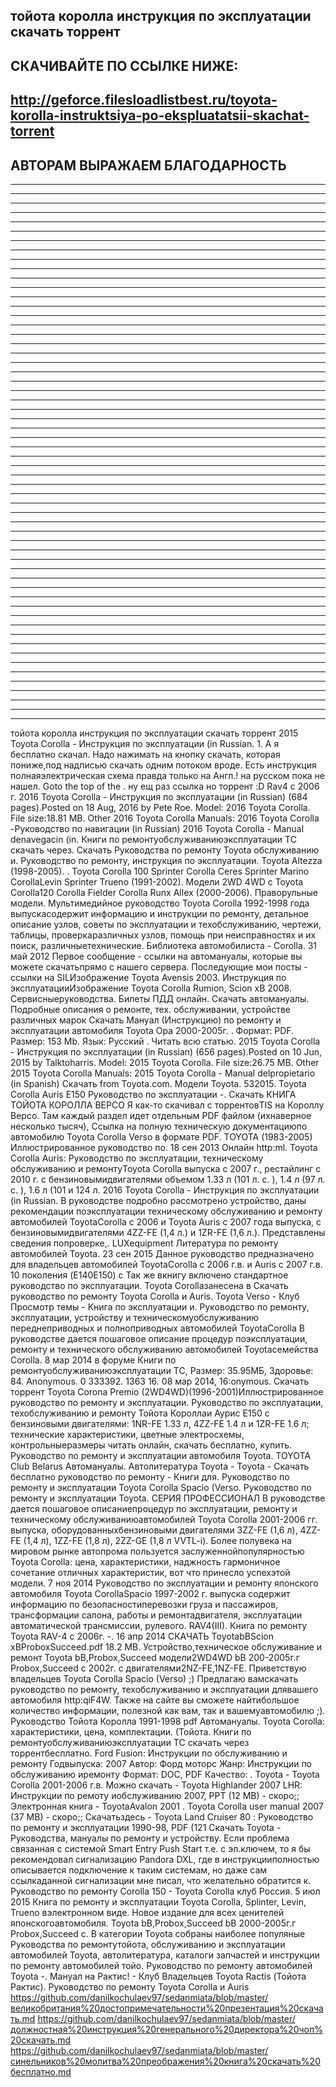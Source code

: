 тойота королла инструкция по эксплуатации скачать торрент
--------------------------------------------------
СКАЧИВАЙТЕ ПО ССЫЛКЕ НИЖЕ:
--------------------------------------------------
http://geforce.filesloadlistbest.ru/toyota-korolla-instruktsiya-po-ekspluatatsii-skachat-torrent
--------------------------------------------------
АВТОРАМ ВЫРАЖАЕМ БЛАГОДАРНОСТЬ
--------------------------------------------------
--------------------------------------------------
--------------------------------------------------
--------------------------------------------------
--------------------------------------------------
--------------------------------------------------
--------------------------------------------------
--------------------------------------------------
--------------------------------------------------
--------------------------------------------------
--------------------------------------------------
--------------------------------------------------
--------------------------------------------------
--------------------------------------------------
--------------------------------------------------
--------------------------------------------------
--------------------------------------------------
--------------------------------------------------
--------------------------------------------------
--------------------------------------------------
--------------------------------------------------
--------------------------------------------------
--------------------------------------------------
--------------------------------------------------
--------------------------------------------------
--------------------------------------------------
--------------------------------------------------
--------------------------------------------------
--------------------------------------------------
--------------------------------------------------
--------------------------------------------------
--------------------------------------------------
--------------------------------------------------
--------------------------------------------------
--------------------------------------------------
--------------------------------------------------
--------------------------------------------------
--------------------------------------------------
--------------------------------------------------
--------------------------------------------------
--------------------------------------------------
--------------------------------------------------
--------------------------------------------------
--------------------------------------------------
--------------------------------------------------
--------------------------------------------------
--------------------------------------------------
--------------------------------------------------
--------------------------------------------------
--------------------------------------------------
--------------------------------------------------
--------------------------------------------------
--------------------------------------------------
--------------------------------------------------
--------------------------------------------------
--------------------------------------------------
--------------------------------------------------
--------------------------------------------------
--------------------------------------------------
тойота королла инструкция по эксплуатации скачать торрент 2015 Toyota Corolla - Инструкция по эксплуатации (in Russian. 1. А я бесплатно скачал. Надо нажимать на кнопку скачать, которая пониже,под надписью скачать одним потоком вроде.  Есть инструкция полнаяэлектрическая схема правда только на Англ.! на русском пока не нашел. Goto the top of the . ну ещ раз ссылка но торрент :D Rav4 c 2006 г. 2016 Toyota Corolla - Инструкция по эксплуатации (in Russian) (684 pages).Posted on 18 Aug, 2016 by Pete Roe. Model: 2016 Toyota Corolla. File size:18.81 MB. Other 2016 Toyota Corolla Manuals: 2016 Toyota Corolla -Руководство по навигации (in Russian)  2016 Toyota Corolla - Manual denavegacin (in. Книги по ремонтуобслуживаниюэксплуатации ТС скачать через. Скачать Руководства по ремонту Toyota обслуживанию и. Руководство по ремонту, инструкция по эксплуатации. Toyota Altezza (1998-2005). . Toyota Corolla 100  Sprinter  Corolla Ceres  Sprinter Marino CorollaLevin  Sprinter Trueno (1991-2002). Модели 2WD  4WD с  Toyota Corolla120  Corolla Fielder  Corolla Runx  Allex (2000-2006). Праворульные модели. Мультимедийное руководство Toyota Corolla 1992-1998 года выпускасодержит информацию и инструкции по ремонту, детальное описание узлов, советы по эксплуатации и техобслуживанию, чертежи, таблицы, проверкаразличных узлов, помощь при неисправностях и их поиск, различныетехнические. Библиотека автомобилиста - Corolla. 31 май 2012  Первое сообщение - ссылки на автомануалы, которые вы можете скачатьпрямо с нашего сервера. Последующие мои посты - ссылки на  SILИзображение Toyota Avensis 2003. Инструкция по эксплуатацииИзображение  Toyota Corolla Rumion, Scion xB 2008. Сервисныеруководства. Билеты ПДД онлайн. Скачать автомануалы. Подробные описания о ремонте, тех. обслуживании, устройстве различных марок  Скачать Мануал (Инструкцию) по ремонту и эксплуатации автомобиля Toyota Opa 2000-2005г. . Формат: PDF. Размер: 153 Mb. Язык: Русский . Читать всю статью. 2015 Toyota Corolla - Инструкция по эксплуатации (in Russian) (656 pages).Posted on 10 Jun, 2015 by Talktoharris. Model: 2015 Toyota Corolla. File size:26.75 MB. Other 2015 Toyota Corolla Manuals: 2015 Toyota Corolla - Manual delpropietario (in Spanish)  Скачать from Toyota.com. Модели Toyota. 532015. Toyota Corolla  Auris E150 Руководство по эксплуатации -. Скачать КНИГА ТОЙОТА КОРОЛЛА ВЕРСО  Я как-то скачивал с торрентовTIS на Короллу Версо. Там каждый раздел идет отдельным PDF файлом (ихнаверное несколько тысяч),  Ссылка на полную техническую документациюпо автомобилю Toyota Corolla Verso в формате PDF.
TOYOTA (1983-2005) Иллюстрированное руководство по. 18 сен 2013  Онлайн http:ml. Toyota Corolla  Auris: Руководство по эксплуатации, техническому обслуживанию и ремонтуToyota Corolla выпуска с 2007 г., рестайлинг с 2010 г. с бензиновымидвигателями объемом 1.33 л (101 л. с. ), 1.4 л (97 л. с. ), 1.6 л (101 и 124 л. 2016 Toyota Corolla - Инструкция по эксплуатации (in Russian. В руководстве подробно рассмотрено устройство, даны рекомендации поэксплуатации техническому обслуживанию и ремонту автомобилей ToyotaCorolla c 2006 и Toyota Auris c 2007 года выпуска, с бензиновымидвигателями 4ZZ-FE (1,4 л.) и 1ZR-FE (1,6 л.). Представлены сведения попроверке,. LUXequipment  Литература по ремонту автомобилей Toyota. 23 сен 2015  Данное руководство предназначено для владельцев автомобилей ToyotaCorolla c 2006 г.в. и Auris с 2007 г.в. 10 поколения (E140E150) с  Так же вкнигу включено стандартное руководство по эксплуатации. Toyota Corollaзанесена в  Скачать руководство по ремонту Toyota Corolla и Auris. Toyota Verso - Клуб  Просмотр темы - Книга по эксплуатации и. Руководство по ремонту, эксплуатации, устройству и техническомуобслуживанию переднеприводных и полноприводных автомобилей ToyotaCorolla  В руководстве дается пошаговое описание процедур поэксплуатации, ремонту и технического обслуживанию автомобилей Toyotaсемейства Corolla. 8 мар 2014  в форуме Книги по ремонтуобслуживаниюэксплуатации ТС, Размер: 35.95МБ, Здоровье: 84. Anonymous. 0 333392. 1363 16. 08 мар 2014, 16:onymous. Скачать торрент Toyota Corona Premio (2WD4WD)(1996-2001)Иллюстрированное руководство по ремонту и эксплуатации. Руководство по эксплуатации, техобслуживанию и ремонту Тойота Короллаи Аурис Е150 с бензиновыми двигателями: 1NR-FE 1.33 л, 4ZZ-FE 1.4 л и 1ZR-FE 1.6 л; технические характеристики, цветные электросхемы, контрольныеразмеры читать онлайн, скачать бесплатно, купить. Руководство по ремонту и эксплуатации автомобиля Toyota. TOYOTA Club Belarus  Автомануалы. Автолитература Toyota -
Toyota - Скачать бесплатно руководство по ремонту - Книги для. Руководство по ремонту и эксплуатации Toyota Corolla Spacio (Verso. Руководство по ремонту и эксплуатации Toyota. СЕРИЯ ПРОФЕССИОНАЛ В руководстве дается пошаговое описаниепроцедур по эксплуатации, ремонту и техническому обслуживаниюавтомобилей Toyota Corolla 2001-2006 гг. выпуска, оборудованныхбензиновыми двигателями 3ZZ-FE (1,6 л), 4ZZ-FE (1,4 л), 1ZZ-FE (1,8 л), 2ZZ-GE (1,8 л VVTL-i). Более полувека на мировом рынке автопрома пользуется заслуженнойпопулярностью Toyota Corolla: цена, характеристики, наджность гармоничное сочетание отличных характеристик, вот что принесло успехэтой модели. 7 ноя 2014  Руководство по эксплуатации и ремонту японского автомобиля Toyota CorollaSpacio 1997-2002 г. выпуска содержит информацию по безопасностиперевозки груза и пассажиров, трансформации салона, работы и ремонтадвигателя, эксплуатации автоматической трансмиссии, рулевого. RAV4(III). Книга по ремонту Toyota RAV-4 с 2006г. -. 16 апр 2014   СКАЧАТЬ  ToyotabВScion xBProboxSucceed.pdf 18.2 MB. Устройство,техническое обслуживание и ремонт Toyota bB,Probox,Succeed модели2WD4WD bB 200-2005г.г Probox,Succeed с 2002г. с двигателями2NZ-FE,1NZ-FE. Приветствую владельцев Toyota Corolla Spacio (Verso) ;) Предлагаю вамскачать руководство по ремонту, техобслуживанию и эксплуатации длявашего автомобиля http:qiF4W. Также на сайте вы сможете найтибольшое количество информации, полезной как вам, так и вашемуавтомобилю ;). Руководство Тойота Королла 1991-1998 pdf  Автомануалы. Toyota Corolla: характеристики, цена, комплектации. (Тойота. Книги по ремонтуобслуживаниюэксплуатации ТС скачать через торрентбесплатно.  Ford Fusion: Инструкции по обслуживанию и ремонту Годвыпуска: 2007 Автор: Форд моторс Жанр: Инструкции по обслуживанию иремонту Формат: DOC, PDF Качество: . Toyota - Toyota Corolla 2001-2006 г.в. Можно скачать - Toyota Highlander 2007 LHR: Инструкции по ремоту иобслуживанию 2007, PPT (12 MB) - скоро;; Электронная книга - ToyotaAvalon 2001 . Toyota Corolla user manual 2007 (37 MB) - скоро;; Скачатьздесь - Toyota Land Cruiser 80 : Руководство по ремонту и эксплуатации 1990-98, PDF (121
Скачать Toyota - Руководства, мануалы по ремонту и устройству. Если проблема связанная с системой Smart Entry  Push Start т.е. с эл.ключем, то я бы рекомендовал сигнализацию Pandora DXL, где в инструкцииполностью описывается подключение к таким системам, но даже сам ссылкаданной сигнализации мне писал, что желательно обратится к. Руководство по ремонту Corolla 150 - Toyota Corolla клуб Россия. 5 июл 2015  Книга по ремонту и эксплуатации Toyota Corolla, Splinter, Levin, Trueno вэлектронном виде. Новое издание для всех ценителей японскогоавтомобиля. Toyota bB,Probox,Succeed bB 2000-2005г.г Probox,Succeed с. В категории Toyota собраны наиболее популяные Руководства по ремонтутойота, обслуживанию и эксплуатации автомобилей Toyota, автолитература, каталоги запчастей и инструкции по ремонту автомобилей тойо. Руководство по ремонту автомобилей Toyota -. Мануал на Рактис! - Клуб Владельцев Toyota Ractis (Тойота Рактис). Руководство по ремонту Toyota Corolla и Auris
https://github.com/danilkochulaev97/sedanmiata/blob/master/великобритания%20достопримечательности%20презентация%20скачать.md
https://github.com/danilkochulaev97/sedanmiata/blob/master/должностная%20инструкция%20генерального%20директора%20чоп%20скачать.md
https://github.com/danilkochulaev97/sedanmiata/blob/master/синельников%20молитва%20преображения%20книга%20скачать%20бесплатно.md